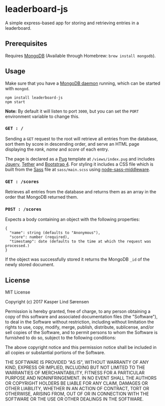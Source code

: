 # leaderboard-js
A simple express-based app for storing and retrieving entries in a leaderboard.

## Prerequisites
Requires [MongoDB](https://www.mongodb.com/) (Available through Homebrew: `brew install mongodb`).

## Usage
Make sure that you have a [MongoDB daemon](https://docs.mongodb.com/manual/reference/program/mongod/) running, which can be started with `mongod`.

```
npm install leaderboard-js
npm start
```

**Note:** By default it will listen to port `3000`, but you can set the `PORT` environment variable to change this.

### `GET : /`
Sending a `GET` request to the root will retrieve all entries from the database, sort them by score in descending order, and serve an HTML page displaying the *rank*, *name* and *score* of each entry.

The page is declared as a [Pug](https://pugjs.org/) template at `/views/index.pug` and includes [Jquery](https://jquery.com/), [Tether](http://tether.io/) and [Bootstrap 4](https://v4-alpha.getbootstrap.com/). For styling it includes a CSS file which is built from the [Sass](http://sass-lang.com/) file at `sass/main.scss` using [node-sass-middleware](https://github.com/sass/node-sass-middleware).

### `GET : /scores`
Retrieves all entries from the database and returns them as an array in the order that MongoDB returned them.

### `POST : /scores`
Expects a body containing an object with the following properties:

```
{
  "name": string (defaults to "Anonymous"),
  "score": number (required),
  "timestamp": date (defaults to the time at which the request was processed.)
}
```
If the object was successfully stored it returns the MongoDB `_id` of the newly stored document.

## License

MIT License

Copyright (c) 2017 Kasper Lind Sørensen

Permission is hereby granted, free of charge, to any person obtaining a copy
of this software and associated documentation files (the "Software"), to deal
in the Software without restriction, including without limitation the rights
to use, copy, modify, merge, publish, distribute, sublicense, and/or sell
copies of the Software, and to permit persons to whom the Software is
furnished to do so, subject to the following conditions:

The above copyright notice and this permission notice shall be included in all
copies or substantial portions of the Software.

THE SOFTWARE IS PROVIDED "AS IS", WITHOUT WARRANTY OF ANY KIND, EXPRESS OR
IMPLIED, INCLUDING BUT NOT LIMITED TO THE WARRANTIES OF MERCHANTABILITY,
FITNESS FOR A PARTICULAR PURPOSE AND NONINFRINGEMENT. IN NO EVENT SHALL THE
AUTHORS OR COPYRIGHT HOLDERS BE LIABLE FOR ANY CLAIM, DAMAGES OR OTHER
LIABILITY, WHETHER IN AN ACTION OF CONTRACT, TORT OR OTHERWISE, ARISING FROM,
OUT OF OR IN CONNECTION WITH THE SOFTWARE OR THE USE OR OTHER DEALINGS IN THE
SOFTWARE.
